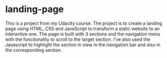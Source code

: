# landing-page
This is a project from my Udacity course. The project is to create a landing page using HTML, CSS and JavaScript to transform a static website to an interactive one.
The page is built with 3 sections and the navigation menu with the funcitonality to scroll to the target section. I've also used the Javascript to highlight the section in view in the navigation bar and also in the corresponding section.


